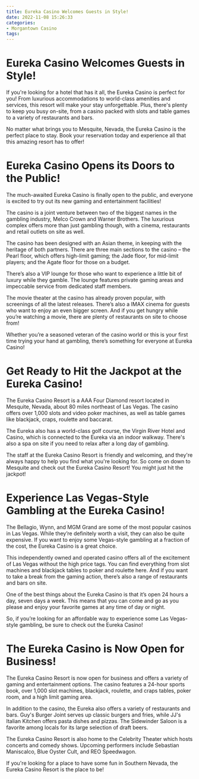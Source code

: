```yaml
---
title: Eureka Casino Welcomes Guests in Style!
date: 2022-11-08 15:26:33
categories:
- Morgantown Casino
tags:
---
```



#  Eureka Casino Welcomes Guests in Style!

If you're looking for a hotel that has it all, the Eureka Casino is perfect for you! From luxurious accommodations to world-class amenities and services, this resort will make your stay unforgettable. Plus, there's plenty to keep you busy on-site, from a casino packed with slots and table games to a variety of restaurants and bars.

No matter what brings you to Mesquite, Nevada, the Eureka Casino is the perfect place to stay. Book your reservation today and experience all that this amazing resort has to offer!

#  Eureka Casino Opens its Doors to the Public!

The much-awaited Eureka Casino is finally open to the public, and everyone is excited to try out its new gaming and entertainment facilities!

The casino is a joint venture between two of the biggest names in the gambling industry, Melco Crown and Warner Brothers. The luxurious complex offers more than just gambling though, with a cinema, restaurants and retail outlets on site as well.

The casino has been designed with an Asian theme, in keeping with the heritage of both partners. There are three main sections to the casino – the Pearl floor, which offers high-limit gaming; the Jade floor, for mid-limit players; and the Agate floor for those on a budget.

There’s also a VIP lounge for those who want to experience a little bit of luxury while they gamble. The lounge features private gaming areas and impeccable service from dedicated staff members.

The movie theater at the casino has already proven popular, with screenings of all the latest releases. There’s also a IMAX cinema for guests who want to enjoy an even bigger screen. And if you get hungry while you’re watching a movie, there are plenty of restaurants on site to choose from!

Whether you’re a seasoned veteran of the casino world or this is your first time trying your hand at gambling, there’s something for everyone at Eureka Casino!

#  Get Ready to Hit the Jackpot at the Eureka Casino!

The Eureka Casino Resort is a AAA Four Diamond resort located in Mesquite, Nevada, about 80 miles northeast of Las Vegas. The casino offers over 1,000 slots and video poker machines, as well as table games like blackjack, craps, roulette and baccarat.

The Eureka also has a world-class golf course, the Virgin River Hotel and Casino, which is connected to the Eureka via an indoor walkway. There's also a spa on site if you need to relax after a long day of gambling.

The staff at the Eureka Casino Resort is friendly and welcoming, and they're always happy to help you find what you're looking for. So come on down to Mesquite and check out the Eureka Casino Resort! You might just hit the jackpot!

#  Experience Las Vegas-Style Gambling at the Eureka Casino! 

The Bellagio, Wynn, and MGM Grand are some of the most popular casinos in Las Vegas. While they’re definitely worth a visit, they can also be quite expensive. If you want to enjoy some Vegas-style gambling at a fraction of the cost, the Eureka Casino is a great choice.

This independently owned and operated casino offers all of the excitement of Las Vegas without the high price tags. You can find everything from slot machines and blackjack tables to poker and roulette here. And if you want to take a break from the gaming action, there’s also a range of restaurants and bars on site.

One of the best things about the Eureka Casino is that it’s open 24 hours a day, seven days a week. This means that you can come and go as you please and enjoy your favorite games at any time of day or night.

So, if you’re looking for an affordable way to experience some Las Vegas-style gambling, be sure to check out the Eureka Casino!

#  The Eureka Casino is Now Open for Business!

The Eureka Casino Resort is now open for business and offers a variety of gaming and entertainment options. The casino features a 24-hour sports book, over 1,000 slot machines, blackjack, roulette, and craps tables, poker room, and a high limit gaming area.

In addition to the casino, the Eureka also offers a variety of restaurants and bars. Guy's Burger Joint serves up classic burgers and fries, while JJ's Italian Kitchen offers pasta dishes and pizzas. The Sidewinder Saloon is a favorite among locals for its large selection of draft beers.

The Eureka Casino Resort is also home to the Celebrity Theater which hosts concerts and comedy shows. Upcoming performers include Sebastian Maniscalco, Blue Oyster Cult, and REO Speedwagon.

If you're looking for a place to have some fun in Southern Nevada, the Eureka Casino Resort is the place to be!